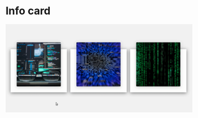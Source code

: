# Info card
![Image alt](https://github.com/vladsosnov/css-tricks/blob/master/Cards/Info%20card/demo.gif)

